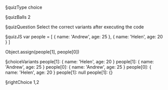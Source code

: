 §quizType
choice

§quizBalls
2

§quizQuestion
Select the correct variants after executing the code



§quizJS
var people = [
  {
    name: 'Andrew',
    age: 25
  },
  {
    name: 'Helen',
    age: 20
  }
]

Object.assign(people[1], people[0])



§choiceVariants
people[1]:   { name: 'Helen', age: 20 }
people[1]:   { name: 'Andrew', age: 25 }
people[0]:   { name: 'Andrew', age: 25 }
people[0]:   { name: 'Helen', age: 20 }
people[1]:   null
people[1]:   {}

§rightChoice
1,2
